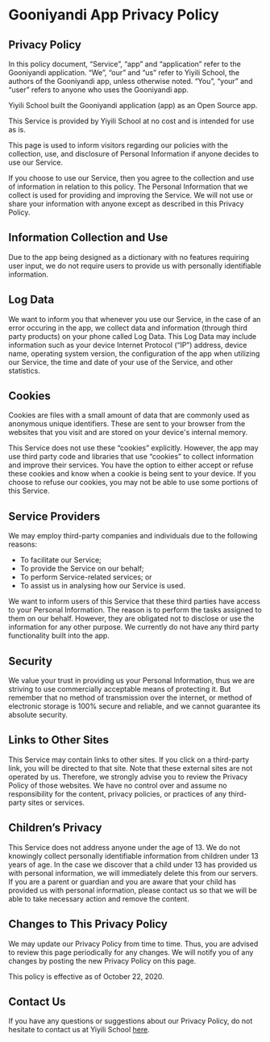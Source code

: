 # Gooniyandi App Privacy Policy

## Privacy Policy

In this policy document, “Service”, “app” and “application” refer to the Gooniyandi application. “We”, “our” and “us” refer to Yiyili School, the authors of the Gooniyandi app, unless otherwise noted. “You”, “your” and “user” refers to anyone who uses the Gooniyandi app.

Yiyili School built the Gooniyandi application (app) as an Open Source app.

This Service is provided by Yiyili School at no cost and is intended for use as is.

This page is used to inform visitors regarding our policies with the collection, use, and disclosure of Personal Information if anyone decides to use our Service.

If you choose to use our Service, then you agree to the collection and use of information in relation to this policy. The Personal Information that we collect is used for providing and improving the Service. We will not use or share your information with anyone except as described in this Privacy Policy.


## Information Collection and Use

Due to the app being designed as a dictionary with no features requiring user input, we do not require users to provide us with personally identifiable information.


## Log Data

We want to inform you that whenever you use our Service, in the case of an error occuring in the app, we collect data and information (through third party products) on your phone called Log Data. This Log Data may include information such as your device Internet Protocol (“IP”) address, device name, operating system version, the configuration of the app when utilizing our Service, the time and date of your use of the Service, and other statistics.

## Cookies

Cookies are files with a small amount of data that are commonly used as anonymous unique identifiers. These are sent to your browser from the websites that you visit and are stored on your device's internal memory.

This Service does not use these “cookies” explicitly. However, the app may use third party code and libraries that use “cookies” to collect information and improve their services. You have the option to either accept or refuse these cookies and know when a cookie is being sent to your device. If you choose to refuse our cookies, you may not be able to use some portions of this Service.

## Service Providers

We may employ third-party companies and individuals due to the following reasons:

*   To facilitate our Service;
*   To provide the Service on our behalf;
*   To perform Service-related services; or
*   To assist us in analysing how our Service is used.

We want to inform users of this Service that these third parties have access to your Personal Information. The reason is to perform the tasks assigned to them on our behalf. However, they are obligated not to disclose or use the information for any other purpose. We currently do not have any third party functionality built into the app.

## Security

We value your trust in providing us your Personal Information, thus we are striving to use commercially acceptable means of protecting it. But remember that no method of transmission over the internet, or method of electronic storage is 100% secure and reliable, and we cannot guarantee its absolute security.

## Links to Other Sites

This Service may contain links to other sites. If you click on a third-party link, you will be directed to that site. Note that these external sites are not operated by us. Therefore, we strongly advise you to review the Privacy Policy of those websites. We have no control over and assume no responsibility for the content, privacy policies, or practices of any third-party sites or services.

## Children’s Privacy

This Service does not address anyone under the age of 13. We do not knowingly collect personally identifiable information from children under 13 years of age. In the case we discover that a child under 13 has provided us with personal information, we will immediately delete this from our servers. If you are a parent or guardian and you are aware that your child has provided us with personal information, please contact us so that we will be able to take necessary action and remove the content.

## Changes to This Privacy Policy

We may update our Privacy Policy from time to time. Thus, you are advised to review this page periodically for any changes. We will notify you of any changes by posting the new Privacy Policy on this page.

This policy is effective as of October 22, 2020.

## Contact Us

If you have any questions or suggestions about our Privacy Policy, do not hesitate to contact us at Yiyili School [here](http://www.yiyilischool.wa.edu.au/contact).


